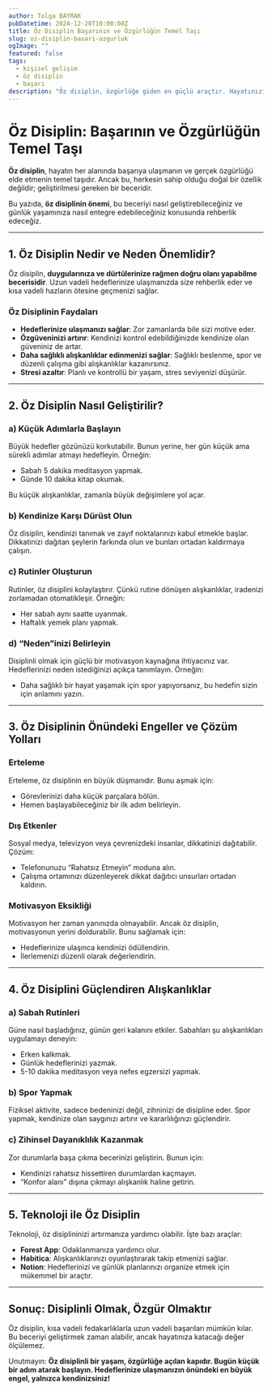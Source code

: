 ```yaml
---
author: Tolga BAYRAK
pubDatetime: 2024-12-20T10:00:00Z
title: Öz Disiplin Başarının ve Özgürlüğün Temel Taşı
slug: oz-disiplin-basari-ozgurluk
ogImage: ""
featured: false
tags:
  - kişisel gelişim
  - öz disiplin
  - başarı
description: "Öz disiplin, özgürlüğe giden en güçlü araçtır. Hayatınızı dönüştürmek için bu beceriyi geliştirin. İşte ipuçları ve yöntemler!"
---
```


# Öz Disiplin: Başarının ve Özgürlüğün Temel Taşı

**Öz disiplin**, hayatın her alanında başarıya ulaşmanın ve gerçek özgürlüğü elde etmenin temel taşıdır. Ancak bu, herkesin sahip olduğu doğal bir özellik değildir; geliştirilmesi gereken bir beceridir.

Bu yazıda, **öz disiplinin önemi**, bu beceriyi nasıl geliştirebileceğiniz ve günlük yaşamınıza nasıl entegre edebileceğiniz konusunda rehberlik edeceğiz.

---

## **1. Öz Disiplin Nedir ve Neden Önemlidir?**

Öz disiplin, **duygularınıza ve dürtülerinize rağmen doğru olanı yapabilme becerisidir**. Uzun vadeli hedeflerinize ulaşmanızda size rehberlik eder ve kısa vadeli hazların ötesine geçmenizi sağlar.

### **Öz Disiplinin Faydaları**
- **Hedeflerinize ulaşmanızı sağlar**: Zor zamanlarda bile sizi motive eder.
- **Özgüveninizi artırır**: Kendinizi kontrol edebildiğinizde kendinize olan güveniniz de artar.
- **Daha sağlıklı alışkanlıklar edinmenizi sağlar**: Sağlıklı beslenme, spor ve düzenli çalışma gibi alışkanlıklar kazanırsınız.
- **Stresi azaltır**: Planlı ve kontrollü bir yaşam, stres seviyenizi düşürür.

---

## **2. Öz Disiplin Nasıl Geliştirilir?**

### **a) Küçük Adımlarla Başlayın**
Büyük hedefler gözünüzü korkutabilir. Bunun yerine, her gün küçük ama sürekli adımlar atmayı hedefleyin. Örneğin:
- Sabah 5 dakika meditasyon yapmak.
- Günde 10 dakika kitap okumak.

Bu küçük alışkanlıklar, zamanla büyük değişimlere yol açar.

### **b) Kendinize Karşı Dürüst Olun**
Öz disiplin, kendinizi tanımak ve zayıf noktalarınızı kabul etmekle başlar. Dikkatinizi dağıtan şeylerin farkında olun ve bunları ortadan kaldırmaya çalışın.

### **c) Rutinler Oluşturun**
Rutinler, öz disiplini kolaylaştırır. Çünkü rutine dönüşen alışkanlıklar, iradenizi zorlamadan otomatikleşir. Örneğin:
- Her sabah aynı saatte uyanmak.
- Haftalık yemek planı yapmak.

### **d) “Neden”inizi Belirleyin**
Disiplinli olmak için güçlü bir motivasyon kaynağına ihtiyacınız var. Hedeflerinizi neden istediğinizi açıkça tanımlayın. Örneğin:
- Daha sağlıklı bir hayat yaşamak için spor yapıyorsanız, bu hedefin sizin için anlamını yazın.

---

## **3. Öz Disiplinin Önündeki Engeller ve Çözüm Yolları**

### **Erteleme**
Erteleme, öz disiplinin en büyük düşmanıdır. Bunu aşmak için:
- Görevlerinizi daha küçük parçalara bölün.
- Hemen başlayabileceğiniz bir ilk adım belirleyin.

### **Dış Etkenler**
Sosyal medya, televizyon veya çevrenizdeki insanlar, dikkatinizi dağıtabilir. Çözüm:
- Telefonunuzu “Rahatsız Etmeyin” moduna alın.
- Çalışma ortamınızı düzenleyerek dikkat dağıtıcı unsurları ortadan kaldırın.

### **Motivasyon Eksikliği**
Motivasyon her zaman yanınızda olmayabilir. Ancak öz disiplin, motivasyonun yerini doldurabilir. Bunu sağlamak için:
- Hedeflerinize ulaşınca kendinizi ödüllendirin.
- İlerlemenizi düzenli olarak değerlendirin.

---

## **4. Öz Disiplini Güçlendiren Alışkanlıklar**

### **a) Sabah Rutinleri**
Güne nasıl başladığınız, günün geri kalanını etkiler. Sabahları şu alışkanlıkları uygulamayı deneyin:
- Erken kalkmak.
- Günlük hedeflerinizi yazmak.
- 5-10 dakika meditasyon veya nefes egzersizi yapmak.

### **b) Spor Yapmak**
Fiziksel aktivite, sadece bedeninizi değil, zihninizi de disipline eder. Spor yapmak, kendinize olan saygınızı artırır ve kararlılığınızı güçlendirir.

### **c) Zihinsel Dayanıklılık Kazanmak**
Zor durumlarla başa çıkma becerinizi geliştirin. Bunun için:
- Kendinizi rahatsız hissettiren durumlardan kaçmayın.
- “Konfor alanı” dışına çıkmayı alışkanlık haline getirin.

---

## **5. Teknoloji ile Öz Disiplin**

Teknoloji, öz disiplininizi artırmanıza yardımcı olabilir. İşte bazı araçlar:
- **Forest App**: Odaklanmanıza yardımcı olur.
- **Habitica**: Alışkanlıklarınızı oyunlaştırarak takip etmenizi sağlar.
- **Notion**: Hedeflerinizi ve günlük planlarınızı organize etmek için mükemmel bir araçtır.

---

## **Sonuç: Disiplinli Olmak, Özgür Olmaktır**

Öz disiplin, kısa vadeli fedakarlıklarla uzun vadeli başarıları mümkün kılar. Bu beceriyi geliştirmek zaman alabilir, ancak hayatınıza katacağı değer ölçülemez.

Unutmayın: **Öz disiplinli bir yaşam, özgürlüğe açılan kapıdır. Bugün küçük bir adım atarak başlayın. Hedeflerinize ulaşmanızın önündeki en büyük engel, yalnızca kendinizsiniz!**
